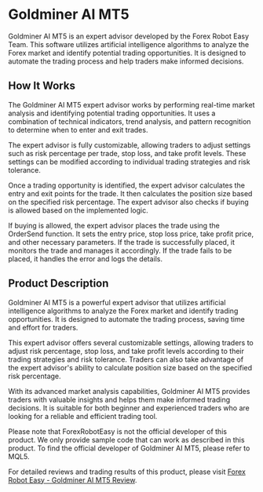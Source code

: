 # Goldminer AI MT5

Goldminer AI MT5 is an expert advisor developed by the Forex Robot Easy Team. This software utilizes artificial intelligence algorithms to analyze the Forex market and identify potential trading opportunities. It is designed to automate the trading process and help traders make informed decisions.

## How It Works

The Goldminer AI MT5 expert advisor works by performing real-time market analysis and identifying potential trading opportunities. It uses a combination of technical indicators, trend analysis, and pattern recognition to determine when to enter and exit trades.

The expert advisor is fully customizable, allowing traders to adjust settings such as risk percentage per trade, stop loss, and take profit levels. These settings can be modified according to individual trading strategies and risk tolerance.

Once a trading opportunity is identified, the expert advisor calculates the entry and exit points for the trade. It then calculates the position size based on the specified risk percentage. The expert advisor also checks if buying is allowed based on the implemented logic.

If buying is allowed, the expert advisor places the trade using the OrderSend function. It sets the entry price, stop loss price, take profit price, and other necessary parameters. If the trade is successfully placed, it monitors the trade and manages it accordingly. If the trade fails to be placed, it handles the error and logs the details.

## Product Description

Goldminer AI MT5 is a powerful expert advisor that utilizes artificial intelligence algorithms to analyze the Forex market and identify trading opportunities. It is designed to automate the trading process, saving time and effort for traders.

This expert advisor offers several customizable settings, allowing traders to adjust risk percentage, stop loss, and take profit levels according to their trading strategies and risk tolerance. Traders can also take advantage of the expert advisor's ability to calculate position size based on the specified risk percentage.

With its advanced market analysis capabilities, Goldminer AI MT5 provides traders with valuable insights and helps them make informed trading decisions. It is suitable for both beginner and experienced traders who are looking for a reliable and efficient trading tool.

Please note that ForexRobotEasy is not the official developer of this product. We only provide sample code that can work as described in this product. To find the official developer of Goldminer AI MT5, please refer to MQL5.

For detailed reviews and trading results of this product, please visit [Forex Robot Easy - Goldminer AI MT5 Review](https://forexroboteasy.com/forex-robot-review/goldminer-ai-mt5-review-forex-software-insights/).
